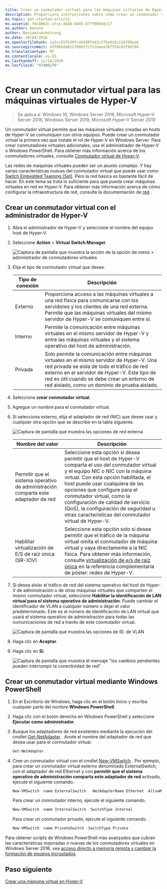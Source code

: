 ```yaml
---
title: Crear un conmutador virtual para las máquinas virtuales de Hyper-V
description: Proporciona instrucciones sobre cómo crear un conmutador virtual con el administrador de Hyper-V o Windows PowerShell.
ms.topic: get-started-article
ms.assetid: fdc8063c-47ce-4448-b445-d7ff9894dc17
ms.author: benarm
author: BenjaminArmstrong
ms.date: 10/04/2016
ms.openlocfilehash: 1a3cc557b39fca63d07e42c2fba41dc11bf88aa6
ms.sourcegitcommit: d3f066dd812f60b37c7c2daea70775dc82f9df00
ms.translationtype: MT
ms.contentlocale: es-ES
ms.lasthandoff: 12/14/2020
ms.locfileid: "97486276"
---
```

# <a name="create-a-virtual-switch-for-hyper-v-virtual-machines"></a>Crear un conmutador virtual para las máquinas virtuales de Hyper-V

> Se aplica a: Windows 10, Windows Server 2016, Microsoft Hyper-V Server 2016, Windows Server 2019, Microsoft Hyper-V Server 2019

Un conmutador virtual permite que las máquinas virtuales creadas en hosts de Hyper-V se comuniquen con otros equipos. Puede crear un conmutador virtual la primera vez que instale el rol de Hyper-V en Windows Server. Para crear conmutadores virtuales adicionales, use el administrador de Hyper-V o Windows PowerShell. Para obtener más información acerca de los conmutadores virtuales, consulte [Conmutador virtual de Hyper-V](../../hyper-v-virtual-switch/Hyper-V-Virtual-Switch.md).

Las redes de máquinas virtuales pueden ser un asunto complejo. Y hay varias características nuevas del conmutador virtual que puede usar como [Switch Embedded Teaming (Set)](../../hyper-v-virtual-switch/RDMA-and-Switch-Embedded-Teaming.md#switch-embedded-teaming-set). Pero la red básica es bastante fácil de hacer. En este tema se trata lo suficiente para que pueda crear máquinas virtuales en red en Hyper-V. Para obtener más información acerca de cómo configurar la infraestructura de red, consulte la documentación de [red](../../../networking/index.yml) .

## <a name="create-a-virtual-switch-by-using-hyper-v-manager"></a>Crear un conmutador virtual con el administrador de Hyper-V

1. Abra el administrador de Hyper-V y seleccione el nombre del equipo host de Hyper-V.

2. Seleccione **Action**  >  **Virtual Switch Manager**.

    ![Captura de pantalla que muestra la acción de la opción de menú > administrador de conmutadores virtuales](../media/Hyper-V-Action-VSwitchManager.png)

3. Elija el tipo de conmutador virtual que desee.

    | Tipo de conexión | Descripción |
    | --------------- | ----------- |
    |     Externo    | Proporciona acceso a las máquinas virtuales a una red física para comunicarse con los servidores y los clientes de una red externa. Permite que las máquinas virtuales del mismo servidor de Hyper-V se comuniquen entre sí. |
    |     Interno    | Permite la comunicación entre máquinas virtuales en el mismo servidor de Hyper-V y entre las máquinas virtuales y el sistema operativo del host de administración. |
    |     Privada     | Solo permite la comunicación entre máquinas virtuales en el mismo servidor de Hyper-V. Una red privada se aísla de todo el tráfico de red externo en el servidor de Hyper-V. Este tipo de red es útil cuando se debe crear un entorno de red aislado, como un dominio de prueba aislado. |

4. Seleccione **crear conmutador virtual**.

5. Agregue un nombre para el conmutador virtual.

6. Si selecciona externo, elija el adaptador de red (NIC) que desee usar y cualquier otra opción que se describe en la tabla siguiente.

    ![Captura de pantalla que muestra las opciones de red externa](../media/Hyper-V-NewVSwitch-ExternalOptions.png)

    | Nombre del valor | Descripción |
    | ------------ | ----------- |
    | Permitir que el sistema operativo de administración comparta este adaptador de red | Seleccione esta opción si desea permitir que el host de Hyper-V comparta el uso del conmutador virtual y el equipo NIC o NIC con la máquina virtual. Con esta opción habilitada, el host puede usar cualquiera de las opciones que configure para el conmutador virtual, como la configuración de calidad de servicio (QoS), la configuración de seguridad u otras características del conmutador virtual de Hyper-V. |
    | Habilitar virtualización de E/S de raíz única (SR-IOV) | Seleccione esta opción solo si desea permitir que el tráfico de la máquina virtual omita el conmutador de máquina virtual y vaya directamente a la NIC física. Para obtener más información, consulte [virtualización de e/s de raíz única](/previous-versions/windows/it-pro/windows-server-2012-R2-and-2012/dn641211(v=ws.11)#Sec4) en la referencia complementaria de póster: redes de Hyper-V. |

7. Si desea aislar el tráfico de red del sistema operativo del host de Hyper-V de administración o de otras máquinas virtuales que comparten el mismo conmutador virtual, seleccione **Habilitar la identificación de LAN virtual para el sistema operativo de administración**. Puede cambiar el identificador de VLAN a cualquier número o dejar el valor predeterminado. Este es el número de identificación de LAN virtual que usará el sistema operativo de administración para todas las comunicaciones de red a través de este conmutador virtual.

    ![Captura de pantalla que muestra las opciones de ID. de VLAN](../media/Hyper-V-NewSwitch-VLAN.png)

8. Haga clic en **Aceptar**.

9. Haga clic en **Sí**.

    ![Captura de pantalla que muestra el mensaje "los cambios pendientes pueden interrumpir la conectividad de red"](../media/Hyper-V-NewVSwitch-DisruptNetwork.png)

## <a name="create-a-virtual-switch-by-using-windows-powershell"></a>Crear un conmutador virtual mediante Windows PowerShell

1. En el Escritorio de Windows, haga clic en el botón Inicio y escriba cualquier parte del nombre **Windows PowerShell**.

2. Haga clic con el botón derecho en Windows PowerShell y seleccione **Ejecutar como administrador**.

3. Busque los adaptadores de red existentes mediante la ejecución del cmdlet [Get-NetAdapter](https://docs.microsoft.com/powershell/module/netadapter/get-netadapter) . Anote el nombre del adaptador de red que desea usar para el conmutador virtual.

    ```PowerShell
    Get-NetAdapter
    ```

4. Cree un conmutador virtual con el cmdlet [New-VMSwitch](https://docs.microsoft.com/powershell/module/hyper-v/new-vmswitch) . Por ejemplo, para crear un conmutador virtual externo denominado ExternalSwitch, con el adaptador de red Ethernet y con **permitir que el sistema operativo de administración comparta este adaptador de red** activado, ejecute el siguiente comando.

    ```PowerShell
    New-VMSwitch -name ExternalSwitch  -NetAdapterName Ethernet -AllowManagementOS $true
    ```

    Para crear un conmutador interno, ejecute el siguiente comando.

    ```PowerShell
    New-VMSwitch -name InternalSwitch -SwitchType Internal
    ```

    Para crear un conmutador privado, ejecute el siguiente comando.

    ```PowerShell
    New-VMSwitch -name PrivateSwitch -SwitchType Private
    ```

Para obtener scripts de Windows PowerShell más avanzados que cubran las características mejoradas o nuevas de los conmutadores virtuales en Windows Server 2016, vea [acceso directo a memoria remota y cambiar la formación de equipos incrustados](../../hyper-v-virtual-switch/RDMA-and-Switch-Embedded-Teaming.md).


## <a name="next-step"></a>Paso siguiente

[Crear una máquina virtual en Hyper-V](Create-a-virtual-machine-in-Hyper-V.md)
